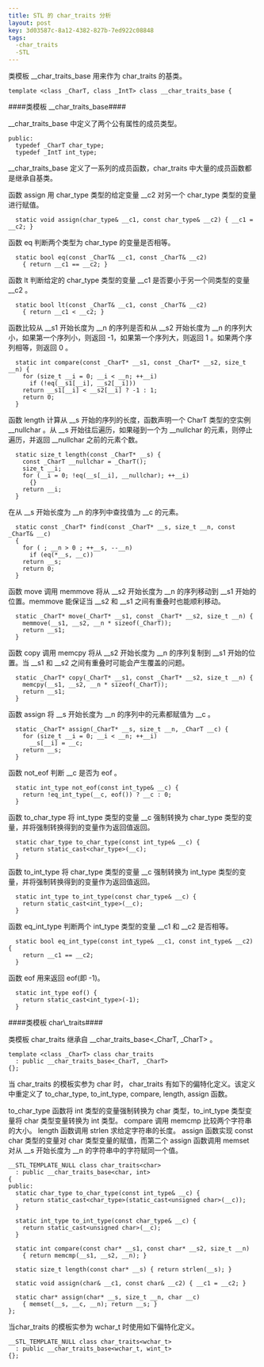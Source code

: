 ```yaml
---
title: STL 的 char_traits 分析
layout: post
key: 3d03587c-8a12-4382-827b-7ed922c08848
tags:
  -char_traits 
  -STL
---
```

类模板 \_\_char\_traits\_base 用来作为 char\_traits 的基类。

	template <class _CharT, class _IntT> class __char_traits_base {

<div class="cut"></div>

####类模板 \_\_char\_traits\_base####

\_\_char\_traits\_base 中定义了两个公有属性的成员类型。

	public:
	  typedef _CharT char_type;
	  typedef _IntT int_type;

<div class="cut"></div>

\_\_char\_traits\_base 定义了一系列的成员函数，char\_traits 中大量的成员函数都是继承自基类。

<div class="cut"></div>

函数 assign 用 char\_type 类型的给定变量 \_\_c2 对另一个 char\_type 类型的变量进行赋值。

	  static void assign(char_type& __c1, const char_type& __c2) { __c1 = __c2; }

<div class="cut"></div>

函数 eq 判断两个类型为 char\_type 的变量是否相等。

	  static bool eq(const _CharT& __c1, const _CharT& __c2) 
	    { return __c1 == __c2; }

<div class="cut"></div>

函数 lt 判断给定的 char\_type 类型的变量 \_\_c1 是否要小于另一个同类型的变量 \_\_c2 。

	  static bool lt(const _CharT& __c1, const _CharT& __c2) 
	    { return __c1 < __c2; }

<div class="cut"></div>

函数比较从 \_\_s1 开始长度为 \_\_n 的序列是否和从 \_\_s2 开始长度为 \_\_n 的序列大小，如果第一个序列小，则返回 -1，如果第一个序列大，则返回 1 。如果两个序列相等，则返回 0 。

	  static int compare(const _CharT* __s1, const _CharT* __s2, size_t __n) {
	    for (size_t __i = 0; __i < __n; ++__i)
	      if (!eq(__s1[__i], __s2[__i]))
		return __s1[__i] < __s2[__i] ? -1 : 1;
	    return 0;
	  }

<div class="cut"></div>

函数 length 计算从 \_\_s 开始的序列的长度，函数声明一个 CharT 类型的空实例 \_\_nullchar 。从 \_\_s 开始往后遍历，如果碰到一个为 \_\_nullchar 的元素，则停止遍历，并返回 \_\_nullchar 之前的元素个数。

	  static size_t length(const _CharT* __s) {
	    const _CharT __nullchar = _CharT();
	    size_t __i;
	    for (__i = 0; !eq(__s[__i], __nullchar); ++__i)
	      {}
	    return __i;
	  }

<div class="cut"></div>

在从 \_\_s 开始长度为 \_\_n 的序列中查找值为 \_\_c 的元素。

	  static const _CharT* find(const _CharT* __s, size_t __n, const _CharT& __c)
	  {
	    for ( ; __n > 0 ; ++__s, --__n)
	      if (eq(*__s, __c))
		return __s;
	    return 0;
	  }

<div class="cut"></div>

函数 move 调用 memmove 将从 \_\_s2 开始长度为 \_\_n 的序列移动到 \_\_s1 开始的位置。memmove 能保证当 \_\_s2 和 \_\_s1 之间有重叠时也能顺利移动。

	  static _CharT* move(_CharT* __s1, const _CharT* __s2, size_t __n) {
	    memmove(__s1, __s2, __n * sizeof(_CharT));
	    return __s1;
	  }

<div class="cut"></div>

函数 copy 调用 memcpy 将从 \_\_s2 开始长度为 \_\_n 的序列复制到 \_\_s1 开始的位置。当 \_\_s1 和 \_\_s2 之间有重叠时可能会产生覆盖的问题。

	  static _CharT* copy(_CharT* __s1, const _CharT* __s2, size_t __n) {
	    memcpy(__s1, __s2, __n * sizeof(_CharT));
	    return __s1;
	  } 

<div class="cut"></div>

函数 assign 将 \_\_s 开始长度为 \_\_n 的序列中的元素都赋值为 \_\_c 。

	  static _CharT* assign(_CharT* __s, size_t __n, _CharT __c) {
	    for (size_t __i = 0; __i < __n; ++__i)
	      __s[__i] = __c;
	    return __s;
	  }

<div class="cut"></div>

函数 not\_eof 判断 \_\_c 是否为 eof 。

	  static int_type not_eof(const int_type& __c) {
	    return !eq_int_type(__c, eof()) ? __c : 0;
	  }

<div class="cut"></div>

函数 to\_char\_type 将 int\_type 类型的变量 \_\_c 强制转换为 char\_type 类型的变量，并将强制转换得到的变量作为返回值返回。

	  static char_type to_char_type(const int_type& __c) {
	    return static_cast<char_type>(__c);
	  }

<div class="cut"></div>

函数 to\_int\_type 将 char\_type 类型的变量 \_\_c 强制转换为 int\_type 类型的变量，并将强制转换得到的变量作为返回值返回。

	  static int_type to_int_type(const char_type& __c) {
	    return static_cast<int_type>(__c);
	  }

<div class="cut"></div>

函数 eq\_int\_type 判断两个 int\_type 类型的变量 \_\_c1 和 \_\_c2 是否相等。

	  static bool eq_int_type(const int_type& __c1, const int_type& __c2) {
	    return __c1 == __c2;
	  }

<div class="cut"></div>

函数 eof 用来返回 eof(即 -1)。

	  static int_type eof() {
	    return static_cast<int_type>(-1);
	  }

<div class="cut"></div>
####类模板 char\_traits####

类模板 char\_traits 继承自 \_\_char\_traits\_base<\_CharT, \_CharT> 。

	template <class _CharT> class char_traits
	  : public __char_traits_base<_CharT, _CharT>
	{};

<div class="cut"></div>

当 char\_traits 的模板实参为 char 时， char\_traits 有如下的偏特化定义。该定义中重定义了 to\_char\_type, to\_int\_type, compare, length, assign 函数。

to\_char\_type 函数将 int 类型的变量强制转换为 char 类型，to\_int\_type 类型变量将 char 类型变量转换为 int 类型。 compare 调用 memcmp 比较两个字符串的大小。 length 函数调用 strlen 求给定字符串的长度。 assign 函数实现 const char 类型的变量对 char 类型变量的赋值，而第二个 assign 函数调用 memset 对从 \_\_s 开始长度为 \_\_n 的字符串中的字符赋同一个值。

	__STL_TEMPLATE_NULL class char_traits<char> 
	  : public __char_traits_base<char, int>
	{
	public:
	  static char_type to_char_type(const int_type& __c) {
	    return static_cast<char_type>(static_cast<unsigned char>(__c));
	  }

	  static int_type to_int_type(const char_type& __c) {
	    return static_cast<unsigned char>(__c);
	  }

	  static int compare(const char* __s1, const char* __s2, size_t __n) 
	    { return memcmp(__s1, __s2, __n); }
	  
	  static size_t length(const char* __s) { return strlen(__s); }

	  static void assign(char& __c1, const char& __c2) { __c1 = __c2; }

	  static char* assign(char* __s, size_t __n, char __c)
	    { memset(__s, __c, __n); return __s; }
	};

<div class="cut"></div>

当char\_traits 的模板实参为 wchar\_t 时使用如下偏特化定义。

	__STL_TEMPLATE_NULL class char_traits<wchar_t>
	  : public __char_traits_base<wchar_t, wint_t>
	{};
